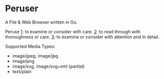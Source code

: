 Peruser
=======

A File & Web Browser written in Go.

Peruse
 [1](https://en.wiktionary.org/wiki/peruse): to examine or consider with care.
 [2](https://www.dictionary.com/browse/peruse): to read through with thoroughness or care.
 [3](https://www.merriam-webster.com/dictionary/peruse): to examine or consider with attention and in detail.

Supported Media Types:
- image/jpeg, image/jpg
- image/png
- image/svg, image/svg+xml (partial)
- text/plain
